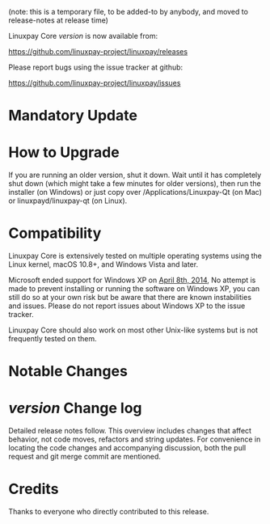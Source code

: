 (note: this is a temporary file, to be added-to by anybody, and moved to release-notes at release time)

Linuxpay Core *version* is now available from:

  <https://github.com/linuxpay-project/linuxpay/releases>

Please report bugs using the issue tracker at github:

  <https://github.com/linuxpay-project/linuxpay/issues>

Mandatory Update
==============

How to Upgrade
==============

If you are running an older version, shut it down. Wait until it has completely shut down (which might take a few minutes for older versions), then run the installer (on Windows) or just copy over /Applications/Linuxpay-Qt (on Mac) or linuxpayd/linuxpay-qt (on Linux).

Compatibility
==============

Linuxpay Core is extensively tested on multiple operating systems using
the Linux kernel, macOS 10.8+, and Windows Vista and later.

Microsoft ended support for Windows XP on [April 8th, 2014](https://www.microsoft.com/en-us/WindowsForBusiness/end-of-xp-support),
No attempt is made to prevent installing or running the software on Windows XP, you
can still do so at your own risk but be aware that there are known instabilities and issues.
Please do not report issues about Windows XP to the issue tracker.

Linuxpay Core should also work on most other Unix-like systems but is not
frequently tested on them.

Notable Changes
===============

*version* Change log
=================

Detailed release notes follow. This overview includes changes that affect
behavior, not code moves, refactors and string updates. For convenience in locating
the code changes and accompanying discussion, both the pull request and
git merge commit are mentioned.


Credits
=======

Thanks to everyone who directly contributed to this release.
